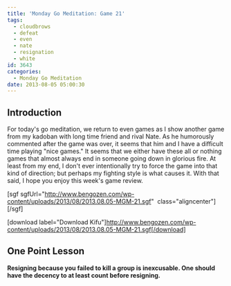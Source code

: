 ```yaml
---
title: 'Monday Go Meditation: Game 21'
tags:
  - cloudbrows
  - defeat
  - even
  - nate
  - resignation
  - white
id: 3643
categories:
  - Monday Go Meditation
date: 2013-08-05 05:00:30
---
```


## Introduction

For today's go meditation, we return to even games as I show another game from my kadoban with long time friend and rival Nate. As he humorously commented after the game was over, it seems that him and I have a difficult time playing "nice games." It seems that we either have these all or nothing games that almost always end in someone going down in glorious fire. At least from my end, I don't ever intentionally try to force the game into that kind of direction; but perhaps my fighting style is what causes it. With that said, I hope you enjoy this week's game review.[
](http://www.bengozen.com/wp-content/uploads/2013/08/2013.08.05-MGM-21.sgf)

[sgf sgfUrl="http://www.bengozen.com/wp-content/uploads/2013/08/2013.08.05-MGM-21.sgf"  class="aligncenter"][/sgf]

[download label="Download Kifu"]http://www.bengozen.com/wp-content/uploads/2013/08/2013.08.05-MGM-21.sgf[/download]

## **One Point Lesson**

**Resigning because you failed to kill a group is inexcusable. One should have the decency to at least count before resigning.**